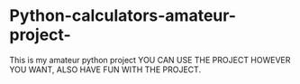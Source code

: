 # Python-calculators-amateur-project-
This is my amateur python project
YOU CAN USE THE PROJECT HOWEVER YOU WANT, ALSO HAVE FUN WITH THE PROJECT.
